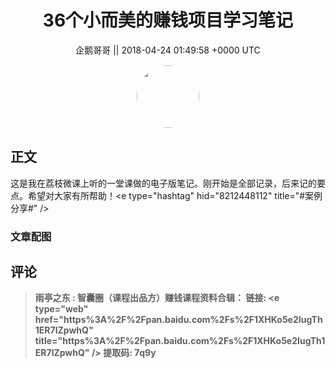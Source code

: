 <h1 align="center">36个小而美的赚钱项目学习笔记</h1>




<p align="center">
    <a>企鹅哥哥 || 2018-04-24 01:49:58 &#43;0000 UTC</a>
</p>

<div align="center">
    <img src="https://images.zsxq.com/FiThBBg9d_CXLVQpvDQtPI3GLuh3?e=1590940799&amp;token=kIxbL07-8jAj8w1n4s9zv64FuZZNEATmlU_Vm6zD:cklGEexNGqCJ3fDSgFV2JO3yC9o=" width="100" height="100" style="border:1px solid;border-radius:50%; color:#ffffff"/>
</div>




## 正文

<div>
这是我在荔枝微课上听的一堂课做的电子版笔记。刚开始是全部记录，后来记的要点。希望对大家有所帮助！&lt;e type=&#34;hashtag&#34; hid=&#34;8212448112&#34; title=&#34;#案例分享#&#34; /&gt;
</div>

### 文章配图

<div class="image" align="center">

</div>


## 评论

<div align="left">
<div>

<blockquote >
<span> <strong>雨亭之东 : 智囊圈（课程出品方）赚钱课程资料合辑：
链接: &lt;e type=&#34;web&#34; href=&#34;https%3A%2F%2Fpan.baidu.com%2Fs%2F1XHKo5e2IugTh1ER7lZpwhQ&#34; title=&#34;https%3A%2F%2Fpan.baidu.com%2Fs%2F1XHKo5e2IugTh1ER7lZpwhQ&#34; /&gt; 
提取码: 7q9y </strong></span>
</blockquote>

</div>
</div>